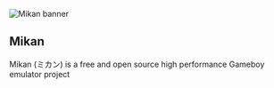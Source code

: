 ![Mikan banner](https://raw.githubusercontent.com/Riku32/mikan/master/assets/banner.png)

## Mikan
Mikan (ミカン) is a free and open source high performance Gameboy emulator project